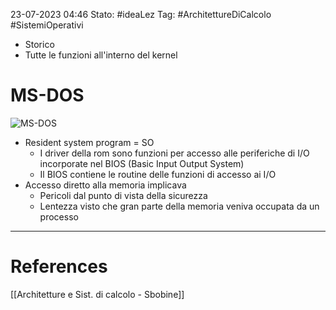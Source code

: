 23-07-2023 04:46
Stato: #ideaLez 
Tag: #ArchitettureDiCalcolo #SistemiOperativi

- Storico
- Tutte le funzioni all'interno del kernel
# MS-DOS
![MS-DOS](https://i.imgur.com/pAN0FQQ.png)

- Resident system program = SO
	- I driver della rom sono funzioni per accesso alle periferiche di I/O incorporate nel BIOS (Basic Input Output System)
	- Il BIOS contiene le routine delle funzioni di accesso ai I/O
- Accesso diretto alla memoria implicava
	- Pericoli dal punto di vista della sicurezza
	- Lentezza visto che gran parte della memoria veniva occupata da un processo


---
# References 
[[Architetture e Sist. di calcolo - Sbobine]]

